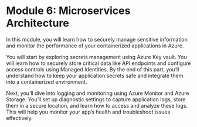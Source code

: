 # Module 6: Microservices Architecture

In this module, you will learn how to securely manage sensitive information and monitor the performance of your containerized applications in Azure.

You will start by exploring secrets management using Azure Key vault. You will learn how to securely store critical data like API endpoints and configure access controls using Managed Identities. By the end of this part, you’ll understand how to keep your application secrets safe and integrate them into a containerized environment.

Next, you’ll dive into logging and monitoring using Azure Monitor and Azure Storage. You’ll set up diagnostic settings to capture application logs, store them in a secure location, and learn how to access and analyze these logs. This will help you monitor your app’s health and troubleshoot issues effectively.
